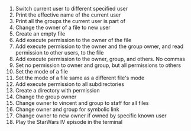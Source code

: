 1. Switch current user to different specified user
2. Print the effective name of the current user
3. Print all the groups the current user is part of
4. Change the owner of a file to new user
5. Create an empty file
6. Add execute permission to the owner of the file
7. Add execute permission to the owner and the group owner, and read permission to other users, to the file
8. Add execute permission to  the owner, group, and others. No commas
9. Set no permission to owner and group, but all permissions to others
10. Set the mode of a file
11. Set the mode of a file same as a different file's mode
12. Add execute permission to all subdirectories
13. Create a directory with permission
14. Change the group owner
15. Change owner to vincent and group to staff for all files
16. Change owner and group for symbolic link
17. Change owner to new owner if owned by specific known user
18. Play the StarWars IV episode in the terminal 
